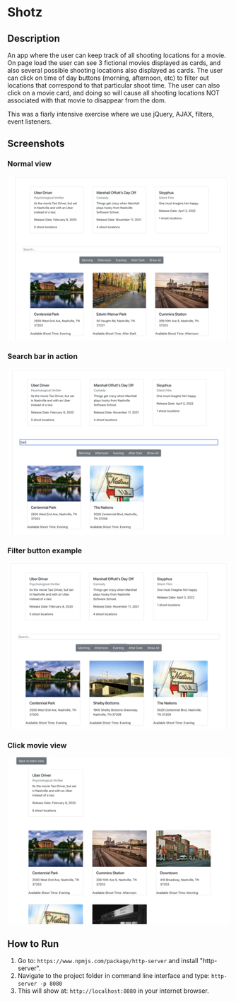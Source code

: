 # Shotz

## Description
An app where the user can keep track of all shooting locations for a movie. On page load the user can see 3 fictional movies displayed as cards, and also several possible shooting locations also displayed as cards. The user can click on time of day buttons (morning, afternoon, etc) to filter out locations that correspond to that particular shoot time. The user can also click on a movie card, and doing so will cause all shooting locations NOT associated with that movie to disappear from the dom.

This was a fiarly intensive exercise where we use jQuery, AJAX, filters, event listeners. 

## Screenshots
### Normal view
<img src="./screenshots/pic1.png">

### Search bar in action
<img src="./screenshots/pic2.png">

### Filter button example
<img src="./screenshots/pic3.png">

### Click movie view
<img src="./screenshots/pic4.png">

## How to Run 
1. Go to: `https://www.npmjs.com/package/http-server` and install "http-server".  
2. Navigate to the project folder in command line interface and type: `http-server -p 8080`  
3. This will show at: `http://localhost:8080` in your internet browser.  
